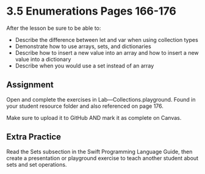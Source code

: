 # 3.5 Enumerations Pages 166-176 #

After the lesson be sure to be able to:
- Describe the difference between let and var when using collection types
- Demonstrate how to use arrays, sets, and dictionaries
- Describe how to insert a new value into an array and how to insert a new value into a dictionary
- Describe when you would use a set instead of an array

## Assignment ##

Open and complete the exercises in Lab—Collections.playground. Found in your student resource folder and also referenced on page 176.

Make sure to upload it to GitHub AND mark it as complete on Canvas.

## Extra Practice ##

Read the Sets subsection in the Swift Programming Language Guide, then create a presentation or playground exercise to teach another student about sets and set operations.
